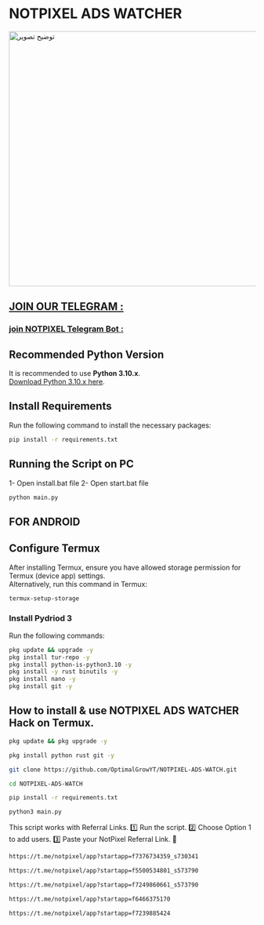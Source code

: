 # NOTPIXEL ADS WATCHER
<img src="https://github.com/OptimalGrowYT/NOTPIXEL-ADS-WATCHER/blob/main/SS.png" alt="توضیح تصویر" width="1280" height="520">

## [JOIN OUR TELEGRAM :](https://t.me/optimalgrowyt)
### [join NOTPIXEL Telegram Bot :](https://t.me/notpixel/app?startapp=f5500534801_s577266)


## Recommended Python Version

It is recommended to use **Python 3.10.x**.  
[Download Python 3.10.x here](https://www.python.org/downloads/release/).

## Install Requirements

Run the following command to install the necessary packages:

```bash
pip install -r requirements.txt
```

## Running the Script on PC

1- Open install.bat file
2- Open start.bat file

```bash
python main.py
```

## FOR ANDROID

## Configure Termux

After installing Termux, ensure you have allowed storage permission for Termux (device app) settings.  
Alternatively, run this command in Termux:

```bash
termux-setup-storage
```

### Install Pydriod 3

Run the following commands:

```bash
pkg update && upgrade -y
pkg install tur-repo -y
pkg install python-is-python3.10 -y
pkg install -y rust binutils -y
pkg install nano -y
pkg install git -y
```

## How to install & use NOTPIXEL ADS WATCHER Hack on Termux.

```bash
pkg update && pkg upgrade -y
```

```bash
pkg install python rust git -y
```

```bash
git clone https://github.com/OptimalGrowYT/NOTPIXEL-ADS-WATCH.git
```

```bash
cd NOTPIXEL-ADS-WATCH
```

```bash
pip install -r requirements.txt
```

```bash
python3 main.py
```

This script works with Referral Links.
1️⃣ Run the script.
2️⃣ Choose Option 1 to add users.
3️⃣ Paste your NotPixel Referral Link. 🔗

```bash
https://t.me/notpixel/app?startapp=f7376734359_s730341
```
```bash
https://t.me/notpixel/app?startapp=f5500534801_s573790
```
```bash
https://t.me/notpixel/app?startapp=f7249860661_s573790
```
```bash
https://t.me/notpixel/app?startapp=f6466375170
```
```bash
https://t.me/notpixel/app?startapp=f7239885424
```
